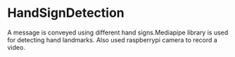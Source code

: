 # HandSignDetection

A message is conveyed using different hand signs.Mediapipe library is used for detecting hand landmarks.
Also used raspberrypi camera to record a video.

